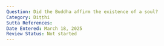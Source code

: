 ```yaml
---
Question: Did the Buddha affirm the existence of a soul?
Category: Diṭṭhi
Sutta References:
Date Entered: March 18, 2025
Review Status: Not started
---
```


